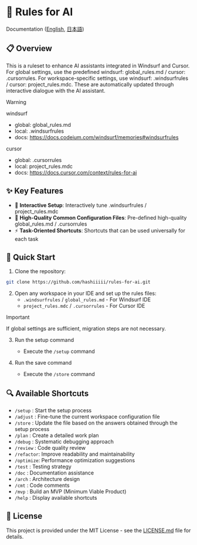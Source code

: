 # 🤖 Rules for AI

Documentation ([English](https://github.com/hashiiiii/rules-for-ai/blob/main/README.md), [日本語](https://github.com/hashiiiii/rules-for-ai/blob/main/README_JA.md))

## 📋 Overview

This is a ruleset to enhance AI assistants integrated in Windsurf and Cursor.
For global settings, use the predefined windsurf: global_rules.md / cursor: .cursorrules.
For workspace-specific settings, use windsurf: .windsurfrules / cursor: project_rules.mdc.
These are automatically updated through interactive dialogue with the AI assistant.

> [!WARNING]
>
> windsurf
> - global: global_rules.md
> - local: .windsurfrules
> - docs: https://docs.codeium.com/windsurf/memories#windsurfrules
>
> cursor
> - global: .cursorrules
> - local: project_rules.mdc
> - docs: https://docs.cursor.com/context/rules-for-ai
>

## ✨ Key Features

- 🔄 **Interactive Setup**: Interactively tune .windsurfrules / project_rules.mdc
- 📝 **High-Quality Common Configuration Files**: Pre-defined high-quality global_rules.md / .cursorrules
- ⚡ **Task-Oriented Shortcuts**: Shortcuts that can be used universally for each task

## 🚀 Quick Start

1. Clone the repository:
```bash
git clone https://github.com/hashiiiii/rules-for-ai.git
```

2. Open any workspace in your IDE and set up the rules files:
   - `.windsurfrules` / `global_rules.md` - For Windsurf IDE
   - `project_rules.mdc` / `.cursorrules` - For Cursor IDE

> [!IMPORTANT]
>
> If global settings are sufficient, migration steps are not necessary.
>

3. Run the setup command
   - Execute the `/setup` command

4. Run the save command
   - Execute the `/store` command

## 🔍 Available Shortcuts

- `/setup`   : Start the setup process
- `/adjust`  : Fine-tune the current workspace configuration file
- `/store`   : Update the file based on the answers obtained through the setup process
- `/plan`    : Create a detailed work plan
- `/debug`   : Systematic debugging approach
- `/review`  : Code quality review
- `/refactor`: Improve readability and maintainability
- `/optimize`: Performance optimization suggestions
- `/test`    : Testing strategy
- `/doc`     : Documentation assistance
- `/arch`    : Architecture design
- `/cmt`     : Code comments
- `/mvp`     : Build an MVP (Minimum Viable Product)
- `/help`    : Display available shortcuts

## 📄 License

This project is provided under the MIT License - see the [LICENSE.md](LICENSE.md) file for details.
